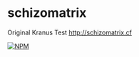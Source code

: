 # schizomatrix
Original Kranus Test http://schizomatrix.cf

[![NPM](https://nodei.co/npm/kranus-test.png)](https://nodei.co/npm/kranus-test/)
